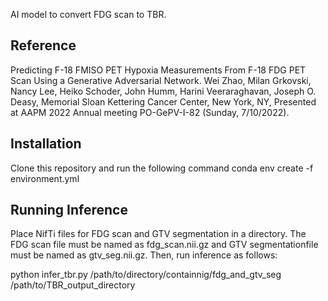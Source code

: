 AI model to convert FDG scan to TBR.

## Reference
Predicting F-18 FMISO PET Hypoxia Measurements From F-18 FDG PET Scan Using a Generative Adversarial Network. Wei Zhao, Milan Grkovski, Nancy Lee, Heiko Schoder, John Humm, Harini Veeraraghavan, Joseph O. Deasy, Memorial Sloan Kettering Cancer Center, New York, NY, Presented at AAPM 2022 Annual meeting PO-GePV-I-82 (Sunday, 7/10/2022).

## Installation
Clone this repository and run the following command
conda env create -f environment.yml

## Running Inference
Place NifTi files for FDG scan and GTV segmentation in a directory. The FDG scan file must be named as fdg_scan.nii.gz and GTV segmentationfile must be named as gtv_seg.nii.gz. Then, run inference as follows:

python infer_tbr.py /path/to/directory/containnig/fdg_and_gtv_seg /path/to/TBR_output_directory
